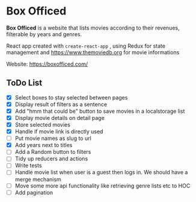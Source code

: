 # Box Officed

**Box Officed** is a website that lists movies according to their revenues, filterable by years and genres.

React app created with `create-react-app` , using Redux for state management
and https://www.themoviedb.org for movie informations

Website: https://boxofficed.com/

## ToDo List

- [x] Select boxes to stay selected between pages
- [x] Display result of filters as a sentence
- [x] Add "hmm that could be" button to save movies in a localstorage list
- [x] Display movie details on detail page
- [x] Store selected movies
- [x] Handle if movie link is directly used
- [ ] Put movie names as slug to url
- [x] Add years next to titles
- [ ] Add a Random button to filters
- [ ] Tidy up reducers and actions
- [ ] Write tests
- [ ] Handle movie list when user is a guest then logs in. We should have a merge mechanism
- [ ] Move some more api functionality like retrieving genre lists etc to HOC
- [ ] Add pagination
